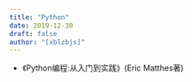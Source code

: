 ```yaml
---
title: "Python"
date: 2019-12-30
draft: false
author: "[xblzbjs]"
---
```




- 《Python编程:从入门到实践》(Eric Matthes著)
